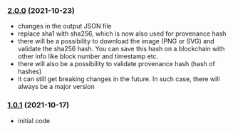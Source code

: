 ### [2.0.0](https://github.com/juliancwirko/create-harold-app/releases/tag/v2.0.0) (2021-10-23)
- changes in the output JSON file
- replace sha1 with sha256, which is now also used for provenance hash
- there will be a possibility to download the image (PNG or SVG) and validate the sha256 hash. You can save this hash on a blockchain with other info like block number and timestamp etc.
- there will also be a possibility to validate provenance hash (hash of hashes)
- it can still get breaking changes in the future. In such case, there will always be a major version

### [1.0.1](https://github.com/juliancwirko/create-harold-app/releases/tag/v1.0.1) (2021-10-17)
- initial code
